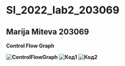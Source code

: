 # SI_2022_lab2_203069
Marija Miteva 203069
---------------------------------------------------------------
<b> Control Flow Graph <b>

![ControlFlowGraph](https://user-images.githubusercontent.com/102690419/171865852-3f39f1f1-38cf-47f0-be82-113b38eeabc0.png)
![Код1](https://user-images.githubusercontent.com/102690419/171866039-5bf26301-a889-4ab4-aa51-0ed253686b0d.png)
![Код2](https://user-images.githubusercontent.com/102690419/171866089-72d635ba-0309-4447-945f-fdf0798957a8.png)

